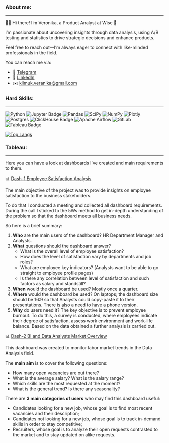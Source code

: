 ### About me:
---
👋🏻 Hi there! I’m Veronika, a Product Analyst at Wise 💚

I’m passionate about uncovering insights through data analysis, using A/B testing and statistics to drive strategic decisions and enhance products.

Feel free to reach out—I’m always eager to connect with like-minded professionals in the field.

You can reach me via:
- 💬 [Telegram](t.me/veronbugattiveyron)
- 💼 [LinkedIn](https://www.linkedin.com/in/veronika-klimuk-98a6ba159/)
- ✉️ klimuk.veranika@gmail.com

### Hard Skills:
---
![Python](https://img.shields.io/badge/python-3670A0?style=for-the-badge&logo=python&logoColor=ffdd54)
![Jupyter Badge](https://img.shields.io/badge/Jupyter-F37626?logo=jupyter&logoColor=fff&style=for-the-badge)
![Pandas](https://img.shields.io/badge/pandas-%23150458.svg?style=for-the-badge&logo=pandas&logoColor=white)
![SciPy](https://img.shields.io/badge/SciPy-%230C55A5.svg?style=for-the-badge&logo=scipy&logoColor=%white)
![NumPy](https://img.shields.io/badge/numpy-%23013243.svg?style=for-the-badge&logo=numpy&logoColor=white)
![Plotly](https://img.shields.io/badge/Plotly-%233F4F75.svg?style=for-the-badge&logo=plotly&logoColor=white)
![Postgres](https://img.shields.io/badge/postgres-%23316192.svg?style=for-the-badge&logo=postgresql&logoColor=white)
![ClickHouse Badge](https://img.shields.io/badge/ClickHouse-FFCC01?logo=clickhouse&logoColor=000&style=for-the-badge)
![Apache Airflow](https://img.shields.io/badge/Apache%20Airflow-017CEE?style=for-the-badge&logo=Apache%20Airflow&logoColor=white)
![GitLab](https://img.shields.io/badge/gitlab-%23181717.svg?style=for-the-badge&logo=gitlab&logoColor=white)
![Tableau Badge](https://img.shields.io/badge/Tableau-E97627?logo=tableau&logoColor=fff&style=for-the-badge)

[![Top Langs](https://github-readme-stats.vercel.app/api/top-langs/?username=veronikaklimuk&layout=compact&theme=tokyonight)](https://github.com/veronikaklimuk/github-readme-stats)

### Tableau:
---
Here you can have a look at dashboards I've created and main requirements to them.

📊 [Dash-1 Employee Satisfaction Analysis](https://public.tableau.com/app/profile/veronika.klimuk/viz/EmployeeSatisfactionAnalysis_16606779496840/EmployeeSatisfactionAnalysis) 

The main objective of the project was to provide insights on employee satisfaction to the business stakeholders. 

To do that I conducted a meeting and collected all dashboard requirements. During the call I sticked to the 5Ws method to get in-depth understanding of the problem so that the dashboard meets all business needs. 

So here is a brief summary:
1. **Who** are the main users of the dashboard? HR Department Manager and Analysts. 
2. **What** questions should the dashboard answer? 
    - What is the overall level of employee satisfaction?
    -  How does the level of satisfaction vary by departments and job roles?
    - What are employee key indicators? (Analysts want to be able to go straight to employee profile pages)
    - Is there any correlation between level of satisfaction and such factors as salary and standstill?
3. **When** would the dashboard be used? Mostly once a quarter.
4. **Where** would the dashboard be used? On laptops; the dashboard size should be 16:9 so that Analysts could copy-paste it to their presentations. There is also a need to have a phone version. 
5. **Why** do users need it? The key objective is to prevent employee burnout. To do this, a survey is conducted, where employees indicate their degree of satisfaction, assess work environment and work-life balance. Based on the data obtained a further analysis is carried out.

📊 [Dash-2 BI and Data Analysts Market Overview](https://public.tableau.com/app/profile/veronika.klimuk/viz/BIandDataAnalystsMarketOverview/BIandDataAnalystsMarketOverview#1)

This dashboard was created to monitor labor market trends in the Data Analysis field. 

The **main aim** is to cover the following questions:
- How many open vacancies are out there?
- What is the average salary? What is the salary range? 
- Which skills are the most requested at the moment?
- What is the general trend? Is there any seasonality?
    
There are **3 main categories of users** who may find this dashboard useful:
- Candidates looking for a new job, whose goal is to find most recent vacancies and their description; 
- Candidates not looking for a new job, whose goal is to track in-demand skills in order to stay competitive;
- Recruiters, whose goal is to analyze their open requests contrasted to the market and to stay updated on alike requests.



<!--
**veronikaklimuk/veronikaklimuk** is a ✨ _special_ ✨ repository because its `README.md` (this file) appears on your GitHub profile.

Here are some ideas to get you started:

- 🔭 I’m currently working on ...
- 🌱 I’m currently learning ...
- 👯 I’m looking to collaborate on ...
- 🤔 I’m looking for help with ...
- 💬 Ask me about ...
- 📫 How to reach me: ...
- 😄 Pronouns: ...
- ⚡ Fun fact: ...
-->
